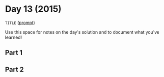 # Day 13 (2015)

`TITLE` ([prompt](https://adventofcode.com/2015/day/13))

Use this space for notes on the day's solution and to document what you've learned!

## Part 1

## Part 2

